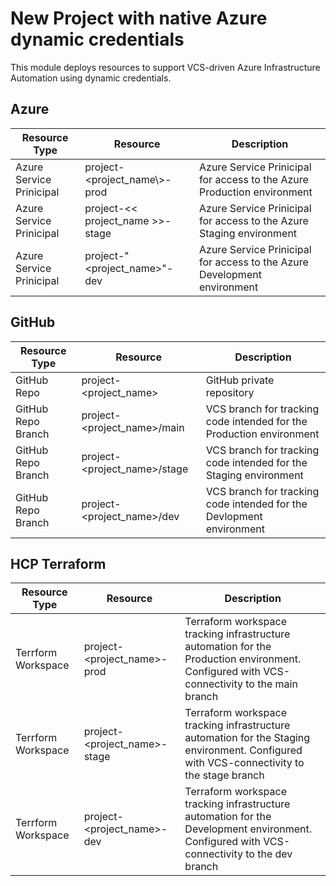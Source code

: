 # New Project with native Azure dynamic credentials

This module deploys resources to support VCS-driven Azure Infrastructure Automation using dynamic credentials.

## Azure

| Resource Type | Resource | Description |
|---------------|----------|-------------|
| Azure Service Prinicipal | project-\<project_name\\>-prod | Azure Service Prinicipal for access to the Azure Production environment |
| Azure Service Prinicipal | project-<< project_name >>-stage | Azure Service Prinicipal for access to the Azure Staging environment |
| Azure Service Prinicipal | project-"<project_name>"-dev | Azure Service Prinicipal for access to the Azure Development environment |

## GitHub

| Resource Type | Resource | Description |
|---------------|----------|-------------|
| GitHub Repo | project-<project_name> | GitHub private repository |
| GitHub Repo Branch | project-<project_name>/main | VCS branch for tracking code intended for the Production environment |
| GitHub Repo Branch | project-<project_name>/stage | VCS branch for tracking code intended for the Staging environment |
| GitHub Repo Branch | project-<project_name>/dev | VCS branch for tracking code intended for the Devlopment environment |

## HCP Terraform

| Resource Type | Resource | Description |
|---------------|----------|-------------|
| Terrform Workspace | project-<project_name>-prod | Terraform workspace tracking infrastructure automation for the Production environment. Configured with VCS-connectivity to the main branch  |
| Terrform Workspace | project-<project_name>-stage | Terraform workspace tracking infrastructure automation for the Staging environment. Configured with VCS-connectivity to the stage branch  |
| Terrform Workspace | project-<project_name>-dev | Terraform workspace tracking infrastructure automation for the Development environment. Configured with VCS-connectivity to the dev branch  |